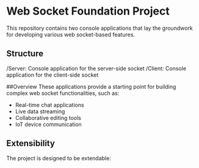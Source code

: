 # Web Socket Foundation Project
This repository contains two console applications that lay the groundwork for developing various web socket-based features.

## Structure
/Server: Console application for the server-side socket
/Client: Console application for the client-side socket

##Overview
These applications provide a starting point for building complex web socket functionalities, such as:

- Real-time chat applications
- Live data streaming
- Collaborative editing tools
- IoT device communication

## Extensibility
The project is designed to be extendable:
